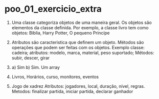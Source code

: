 # poo_01_exercicio_extra

01) Uma classe categoriza objetos de uma maneira geral. Os objetos são elementos da classe definida. Por exemplo, a classe livro tem como objetos: Biblia, Harry Potter, O pequeno Princípe

2) Atributos são caracteristica que definem um objeto. Métodos são operações que podem ser feitas com os objetos. Exemplo classe: cadeira; atributos: modelo, marca, material, peso suportado; Métodos: subir, descer, girar

4) a) Sim
   b) Sim. Um array

5) Livros, Horários, curso, monitores, eventos
6) Jogo de xadrez Atributos: jogadores, local, duração, nível, regras. Metodos: finalizar partida, iniciar partida, declarar ganhador
